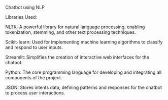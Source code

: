 Chatbot using NLP

Libraries Used:

NLTK: A powerful library for natural language processing, enabling tokenization, stemming, and other text processing techniques.

Scikit-learn: Used for implementing machine learning algorithms to classify and respond to user inputs.

Streamlit: Simplifies the creation of interactive web interfaces for the chatbot.

Python: The core programming language for developing and integrating all components of the project.

JSON: Stores intents data, defining patterns and responses for the chatbot to process user interactions.
